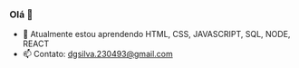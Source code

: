 ### Olá 👋

- 🌱 Atualmente estou aprendendo HTML, CSS, JAVASCRIPT, SQL, NODE, REACT
- 📫 Contato: dgsilva.230493@gmail.com
